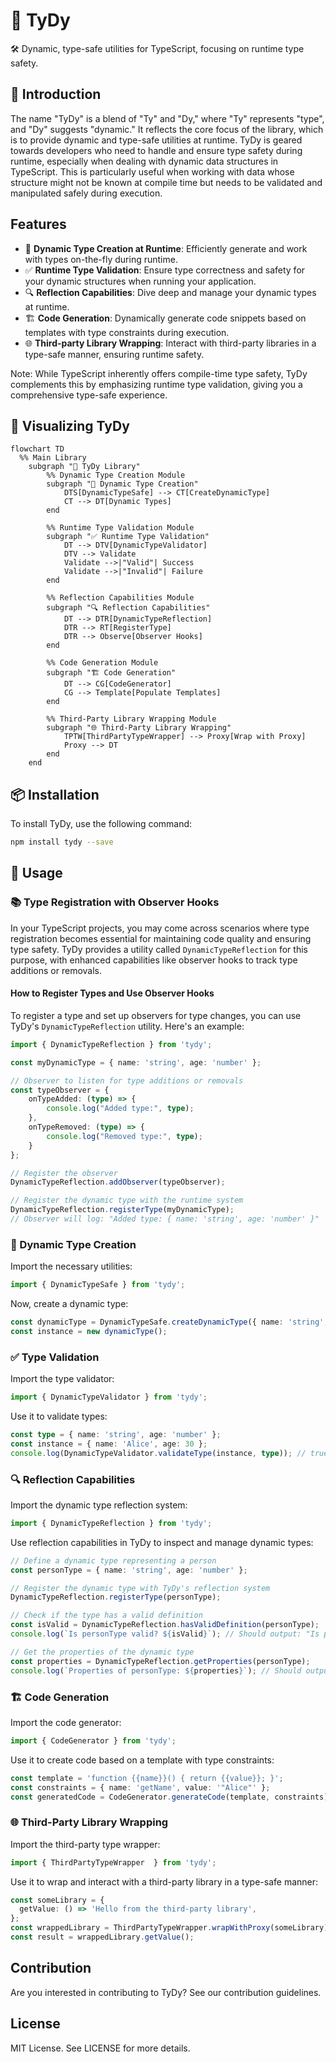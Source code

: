 # 🌌 TyDy
🛠 Dynamic, type-safe utilities for TypeScript, focusing on runtime type safety.
## 🎉 Introduction
The name "TyDy" is a blend of "Ty" and "Dy," where "Ty" represents "type", and "Dy" suggests "dynamic." It reflects the core focus of the library, which is to provide dynamic and type-safe utilities at runtime.
TyDy is geared towards developers who need to handle and ensure type safety during runtime, especially when dealing with dynamic data structures in TypeScript. This is particularly useful when working with data whose structure might not be known at compile time but needs to be validated and manipulated safely during execution.
## Features
- 💼 **Dynamic Type Creation at Runtime**: Efficiently generate and work with types on-the-fly during runtime.
- ✅ **Runtime Type Validation**: Ensure type correctness and safety for your dynamic structures when running your application.
- 🔍 **Reflection Capabilities**: Dive deep and manage your dynamic types at runtime.
- 🏗️ **Code Generation**: Dynamically generate code snippets based on templates with type constraints during execution.
- 🌐 **Third-party Library Wrapping**: Interact with third-party libraries in a type-safe manner, ensuring runtime safety.

Note: While TypeScript inherently offers compile-time type safety, TyDy complements this by emphasizing runtime type validation, giving you a comprehensive type-safe experience.

## 🌟 Visualizing TyDy

```mermaid
flowchart TD
  %% Main Library
    subgraph "🌌 TyDy Library"
        %% Dynamic Type Creation Module
        subgraph "💼 Dynamic Type Creation"
            DTS[DynamicTypeSafe] --> CT[CreateDynamicType]
            CT --> DT[Dynamic Types]
        end

        %% Runtime Type Validation Module
        subgraph "✅ Runtime Type Validation"
            DT --> DTV[DynamicTypeValidator]
            DTV --> Validate
            Validate -->|"Valid"| Success
            Validate -->|"Invalid"| Failure
        end

        %% Reflection Capabilities Module
        subgraph "🔍 Reflection Capabilities"
            DT --> DTR[DynamicTypeReflection]
            DTR --> RT[RegisterType]
            DTR --> Observe[Observer Hooks]
        end

        %% Code Generation Module
        subgraph "🏗️ Code Generation"
            DT --> CG[CodeGenerator]
            CG --> Template[Populate Templates]
        end

        %% Third-Party Library Wrapping Module
        subgraph "🌐 Third-Party Library Wrapping"
            TPTW[ThirdPartyTypeWrapper] --> Proxy[Wrap with Proxy]
            Proxy --> DT
        end
    end
```

## 📦 Installation

To install TyDy, use the following command:

```bash
npm install tydy --save
```

## 🚀 Usage


### 📚 Type Registration with Observer Hooks

In your TypeScript projects, you may come across scenarios where type registration becomes essential for maintaining code quality and ensuring type safety. TyDy provides a utility called `DynamicTypeReflection` for this purpose, with enhanced capabilities like observer hooks to track type additions or removals.

#### How to Register Types and Use Observer Hooks

To register a type and set up observers for type changes, you can use TyDy's `DynamicTypeReflection` utility. Here's an example:

```typescript
import { DynamicTypeReflection } from 'tydy';

const myDynamicType = { name: 'string', age: 'number' };

// Observer to listen for type additions or removals
const typeObserver = {
    onTypeAdded: (type) => {
        console.log("Added type:", type);
    },
    onTypeRemoved: (type) => {
        console.log("Removed type:", type);
    }
};

// Register the observer
DynamicTypeReflection.addObserver(typeObserver);

// Register the dynamic type with the runtime system
DynamicTypeReflection.registerType(myDynamicType);
// Observer will log: "Added type: { name: 'string', age: 'number' }"
```

### 💼 Dynamic Type Creation

Import the necessary utilities:

```typescript
import { DynamicTypeSafe } from 'tydy';
```

Now, create a dynamic type:

```typescript
const dynamicType = DynamicTypeSafe.createDynamicType({ name: 'string', age: 'number' });
const instance = new dynamicType();
```

### ✅ Type Validation

Import the type validator:

```typescript
import { DynamicTypeValidator } from 'tydy';
```

Use it to validate types:

```typescript
const type = { name: 'string', age: 'number' };
const instance = { name: 'Alice', age: 30 };
console.log(DynamicTypeValidator.validateType(instance, type)); // true
```

### 🔍 Reflection Capabilities

Import the dynamic type reflection system:

```typescript
import { DynamicTypeReflection } from 'tydy';
```

Use reflection capabilities in TyDy to inspect and manage dynamic types:

```typescript
// Define a dynamic type representing a person
const personType = { name: 'string', age: 'number' };

// Register the dynamic type with TyDy's reflection system
DynamicTypeReflection.registerType(personType);

// Check if the type has a valid definition
const isValid = DynamicTypeReflection.hasValidDefinition(personType);
console.log(`Is personType valid? ${isValid}`); // Should output: "Is personType valid? true"

// Get the properties of the dynamic type
const properties = DynamicTypeReflection.getProperties(personType);
console.log(`Properties of personType: ${properties}`); // Should output: "Properties of personType: name,age"
```

### 🏗️ Code Generation

Import the code generator:

```typescript
import { CodeGenerator } from 'tydy';
```

Use it to create code based on a template with type constraints:

```typescript
const template = 'function {{name}}() { return {{value}}; }';
const constraints = { name: 'getName', value: '"Alice"' };
const generatedCode = CodeGenerator.generateCode(template, constraints);
```

### 🌐 Third-Party Library Wrapping

Import the third-party type wrapper:

```typescript
import { ThirdPartyTypeWrapper  } from 'tydy';
```

Use it to wrap and interact with a third-party library in a type-safe manner:

```typescript
const someLibrary = {
  getValue: () => 'Hello from the third-party library',
};
const wrappedLibrary = ThirdPartyTypeWrapper.wrapWithProxy(someLibrary);
const result = wrappedLibrary.getValue();
```
## Contribution

Are you interested in contributing to TyDy? See our contribution guidelines.

## License

MIT License. See LICENSE for more details.
